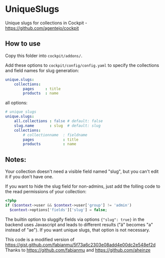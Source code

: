 # UniqueSlugs

Unique slugs for collections in Cockpit - https://github.com/agentejo/cockpit

## How to use

Copy this folder into `cockpit/addons/`.

Add these options to `cockpit/config/config.yaml` to specify the collections and field names for slug generation:

```yaml
unique.slugs:
    collections:
        pages     : title
        products  : name
```

all options:

```yaml
# unique slugs
unique.slugs:
    all.collections : false # default: false
    slug.name       : slug  # default: slug
    collections:
        # collectionname  : fieldname
        pages             : title
        products          : name
```

## Notes:

Your collection doesn't need a visible field named "slug", but you can't edit
it if you don't have one.

If you want to hide the slug field for non-admins, just add the folling code
to the read permissions of your collection:

```php
<?php
if ($context->user && $context->user['group'] != 'admin')
  $context->options['fields']['slug'] = false;
```

The builtin option to sluggify fields via options `{"slug": true}` in the 
backend uses Javascript and leads to different results ("ä" becomes "a" 
instead of "ae"). If you want unique slugs, that option is not necessary.

This code is a modified version of https://gist.github.com/fabianmu/5f73a6c2303e08add4e00dc2e548ef2d
Thanks to https://github.com/fabianmu and https://github.com/aheinze
